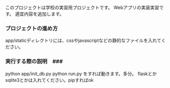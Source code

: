 このプロジェクトは学校の実習用プロジェクトです。
Webアプリの実装実習です。
適宜内容を追加します。

### プロジェクトの進め方 ###
app/staticディレクトリには、cssやjavascriptなどの静的なファイルを入れてください。

### 実行する際の説明　###
python app/init_db.py
python run.py
をすれば動きます。多分。
flaskとかsqlite3とかは入れてください。pipすればok